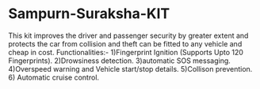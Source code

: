 # Sampurn-Suraksha-KIT
This kit improves the driver and passenger security by greater extent and protects the car from collision and theft can be fitted to any vehicle and cheap in cost.
Functionalities:-
1)Fingerprint Ignition (Supports Upto 120 Fingerprints).
2)Drowsiness detection.
3)automatic SOS messaging.
4)Overspeed warning and Vehicle start/stop details.
5)Collison prevention.
6) Automatic cruise control.
